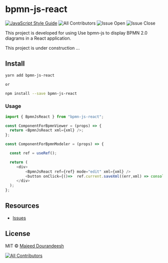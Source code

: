 # bpmn-js-react

[![JavaScript Style Guide](https://img.shields.io/badge/code_style-standard-brightgreen.svg)](https://standardjs.com)
![All Contributors](https://img.shields.io/github/forks/majeeddl/bpmn-js-react.svg)
![Issue Open](https://img.shields.io/github/issues/majeeddl/bpmn-js-react.svg)
![Issue Close](https://img.shields.io/github/issues-closed/majeeddl/bpmn-js-react.svg)

<!-- ALL-CONTRIBUTORS-BADGE:START - Do not remove or modify this section -->

This project is developed for using Use bpmn-js to display BPMN 2.0 diagrams in a React application.

This project is under construction ...

## Install

```bash
yarn add bpmn-js-react 

or

npm install --save bpmn-js-react
```

### Usage

```javascript
import { BpmnJsReact } from "bpmn-js-react";

const ComponentForBpmnViewer = (props) => {
  return <BpmnJsReact xml={xml} />;
};

const ComponentForBpmnModeler = (props) => {

  const ref = useRef();

  return (
     <div>
         <BpmnJsReact ref={ref} mode="edit" xml={xml} />
         <button onClick={()=>  ref.current.saveXml((err,xml) => console.log(xml))}>Save Xml</>
     </div>
  );
};
```

## Resources

- [Issues](https://github.com/majeeddl/bpmn-js-react/issues)

## License

MIT © [Majeed Dourandeesh](https://github.com/majeeddl)

[![All Contributors](https://img.shields.io/badge/all_contributors-1-orange.svg?style=flat-square)](#contributors-)

<!-- ALL-CONTRIBUTORS-BADGE:END -->
